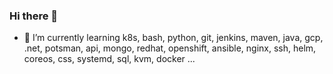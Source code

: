 ### Hi there 👋
- 🌱 I’m currently learning k8s, bash, python, git, jenkins, maven, java, gcp, .net, potsman, api, mongo, redhat, openshift, ansible, nginx, ssh, helm, coreos, css, systemd, sql, kvm, docker ...
<!--
**jvrdms/jvrdms** is a ✨ _special_ ✨ repository because its `README.md` (this file) appears on your GitHub profile.

Here are some ideas to get you started:

- 🔭 I’m currently working on ...
- 🌱 I’m currently learning ...
- 👯 I’m looking to collaborate on ...
- 🤔 I’m looking for help with ...
- 💬 Ask me about ...
- 📫 How to reach me: ...
- 😄 Pronouns: ...
- ⚡ Fun fact: ...
-->
